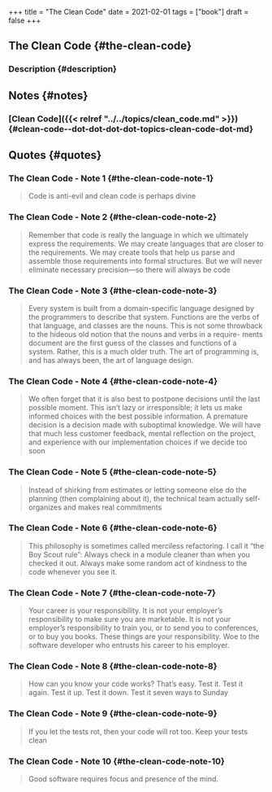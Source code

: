 +++
title = "The Clean Code"
date = 2021-02-01
tags = ["book"]
draft = false
+++

## The Clean Code {#the-clean-code}


### Description {#description}


## Notes {#notes}


### [Clean Code]({{< relref "../../topics/clean_code.md" >}}) {#clean-code--dot-dot-dot-dot-topics-clean-code-dot-md}


## Quotes {#quotes}


### The Clean Code - Note 1 {#the-clean-code-note-1}

> Code is anti-evil and clean code is perhaps divine


### The Clean Code - Note 2 {#the-clean-code-note-2}

> Remember that code is really the language in which we ultimately express the requirements. We may create languages that are closer to the requirements. We may create tools that help us parse and assemble those requirements into formal structures. But we will never eliminate necessary precision—so there will always be code


### The Clean Code - Note 3 {#the-clean-code-note-3}

> Every system is built from a domain-specific language designed by the programmers to describe that system. Functions are the verbs of that language, and classes are the nouns. This is not some throwback to the hideous old notion that the nouns and verbs in a require- ments document are the first guess of the classes and functions of a system. Rather, this is a much older truth. The art of programming is, and has always been, the art of language design.


### The Clean Code - Note 4 {#the-clean-code-note-4}

> We often forget that it is also best to postpone decisions until the last possible moment. This isn’t lazy or irresponsible; it lets us make informed choices with the best possible information. A premature decision is a decision made with suboptimal knowledge. We will have that much less customer feedback, mental reflection on the project, and experience with our implementation choices if we decide too soon


### The Clean Code - Note 5 {#the-clean-code-note-5}

> Instead of shirking from estimates or letting someone else do the planning (then complaining about it), the technical team actually self-organizes and makes real commitments


### The Clean Code - Note 6 {#the-clean-code-note-6}

> This philosophy is sometimes called merciless refactoring. I call it “the Boy Scout rule”: Always check in a module cleaner than when you checked it out. Always make some random act of kindness to the code whenever you see it.


### The Clean Code - Note 7 {#the-clean-code-note-7}

> Your career is your responsibility. It is not your employer’s responsibility to make sure you are marketable. It is not your employer’s responsibility to train you, or to send you to conferences, or to buy you books. These things are your responsibility. Woe to the software developer who entrusts his career to his employer.


### The Clean Code - Note 8 {#the-clean-code-note-8}

> How can you know your code works? That’s easy. Test it. Test it again. Test it up. Test it down. Test it seven ways to Sunday


### The Clean Code - Note 9 {#the-clean-code-note-9}

> If you let the tests rot, then your code will rot too. Keep your tests clean


### The Clean Code - Note 10 {#the-clean-code-note-10}

> Good software requires focus and presence of the mind.

